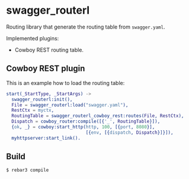 swagger_routerl
===============

Routing library that generate the routing table from `swagger.yaml`.

Implemented plugins:

- Cowboy REST routing table.

Cowboy REST plugin
------------------

This is an example how to load the routing table:

```erlang
start(_StartType, _StartArgs) ->
  swagger_routerl:init(),
  File = swagger_routerl:load("swagger.yaml"),
  RestCtx = myctx,
  RoutingTable = swagger_routerl_cowboy_rest:routes(File, RestCtx),
  Dispatch = cowboy_router:compile([{'_', RoutingTable}]),
  {ok, _} = cowboy:start_http(http, 100, [{port, 8080}],
                              [{env, [{dispatch, Dispatch}]}]),
  myhttpserver:start_link().
```

Build
-----

    $ rebar3 compile
